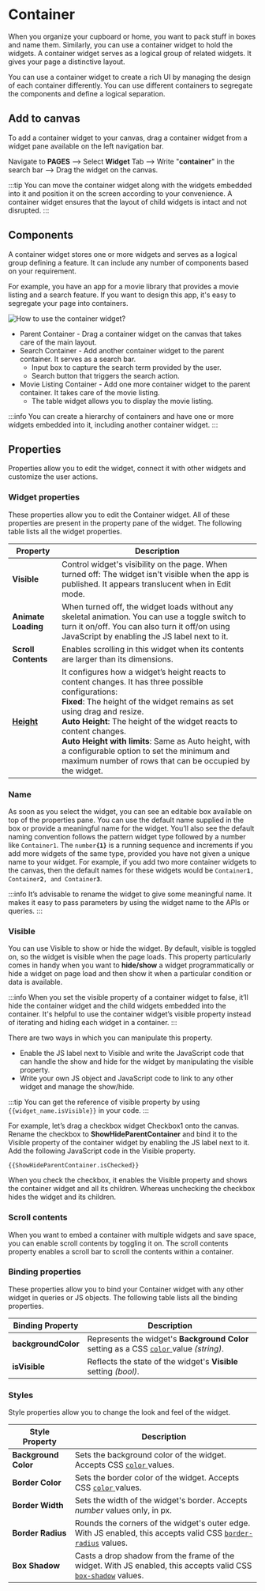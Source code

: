 # Container

When you organize your cupboard or home, you want to pack stuff in boxes and name them. Similarly, you can use a container widget to hold the widgets. A container widget serves as a logical group of related widgets. It gives your page a distinctive layout.

<VideoEmbed host="youtube" videoId="mfPGTUxr6SY" title="How to use Container Widget" caption="How to use Container Widget"/>

You can use a container widget to create a rich UI by managing the design of each container differently. You can use different containers to segregate the components and define a logical separation.

## Add to canvas

To add a container widget to your canvas, drag a container widget from a widget pane available on the left navigation bar.

Navigate to **PAGES** —> Select **Widget** Tab —> Write "**container**" in the search bar —> Drag the widget on the canvas.

:::tip
You can move the container widget along with the widgets embedded into it and position it on the screen according to your convenience. A container widget ensures that the layout of child widgets is intact and not disrupted.
:::

## Components

A container widget stores one or more widgets and serves as a logical group defining a feature. It can include any number of components based on your requirement.

For example, you have an app for a movie library that provides a movie listing and a search feature. If you want to design this app, it's easy to segregate your page into containers.

![How to use the container widget?](</img/Widgets__Container__Components.png>)

* Parent Container - Drag a container widget on the canvas that takes care of the main layout.
* Search Container - Add another container widget to the parent container. It serves as a search bar.
  * Input box to capture the search term provided by the user.
  * Search button that triggers the search action.
* Movie Listing Container - Add one more container widget to the parent container. It takes care of the movie listing.
  * The table widget allows you to display the movie listing.

:::info
You can create a hierarchy of containers and have one or more widgets embedded into it, including another container widget.
:::

## Properties

Properties allow you to edit the widget, connect it with other widgets and customize the user actions.

### Widget properties

These properties allow you to edit the Container widget. All of these properties are present in the property pane of the widget. The following table lists all the widget properties.

| Property            | Description                                                                                                                                                                                            |
| ------------------- | ------------------------------------------------------------------------------------------------------------------------------------------------------------------------------------------------------ |
| **Visible**         | Control widget's visibility on the page. When turned off: The widget isn't visible when the app is published. It appears translucent when in Edit mode.  |
| **Animate Loading** | When turned off, the widget loads without any skeletal animation. You can use a toggle switch to turn it on/off. You can also turn it off/on using JavaScript by enabling the JS label next to it. |
| **Scroll Contents** | Enables scrolling in this widget when its contents are larger than its dimensions.  |
| [**Height**](/reference/widgets/#height) | It configures how a widget’s height reacts to content changes. It has three possible configurations:<br/>**Fixed**: The height of the widget remains as set using drag and resize.<br/> **Auto Height**: The height of the widget reacts to content changes.<br/>  **Auto Height with limits**: Same as Auto height, with a configurable option to set the minimum and maximum number of rows that can be occupied by the widget.                                      |

### Name

As soon as you select the widget, you can see an editable box available on top of the properties pane. You can use the default name supplied in the box or provide a meaningful name for the widget. You’ll also see the default naming convention follows the pattern widget type followed by a number like `Container1`. The `number`**`{1}`** is a running sequence and increments if you add more widgets of the same type, provided you have not given a unique name to your widget. For example, if you add two more container widgets to the canvas, then the default names for these widgets would be `Container`**`1`**`, Container`**`2`**`, and Container`**`3`**.

:::info
It’s advisable to rename the widget to give some meaningful name. It makes it easy to pass parameters by using the widget name to the APIs or queries.
:::

### Visible

You can use Visible to show or hide the widget. By default, visible is toggled on, so the widget is visible when the page loads. This property particularly comes in handy when you want to **hide/show** a widget programmatically or hide a widget on page load and then show it when a particular condition or data is available.

:::info
When you set the visible property of a container widget to false, it’ll hide the container widget and the child widgets embedded into the container. It's helpful to use the container widget’s visible property instead of iterating and hiding each widget in a container.
:::

There are two ways in which you can manipulate this property.

* Enable the JS label next to Visible and write the JavaScript code that can handle the show and hide for the widget by manipulating the visible property.
* Write your own JS object and JavaScript code to link to any other widget and manage the show/hide.

:::tip
You can get the reference of visible property by using `{{widget_name.isVisible}}` in your code.
:::

For example, let’s drag a checkbox widget Checkbox1 onto the canvas. Rename the checkbox to **ShowHideParentContainer** and bind it to the Visible property of the container widget by enabling the JS label next to it. Add the following JavaScript code in the Visible property.

```
{{ShowHideParentContainer.isChecked}}
```

When you check the checkbox, it enables the Visible property and shows the container widget and all its children. Whereas unchecking the checkbox hides the widget and its children.

<VideoEmbed host="youtube" videoId="ImuDDWfVWas" title="Visible" caption="Visible"/>

### Scroll contents

When you want to embed a container with multiple widgets and save space, you can enable scroll contents by toggling it on. The scroll contents property enables a scroll bar to scroll the contents within a container.

### Binding properties

These properties allow you to bind your Container widget with any other widget in queries or JS objects. The following table lists all the binding properties.

| Binding Property    | Description                                                                                                                                       |
| ------------------- | ------------------------------------------------------------------------------------------------------------------------------------------------- |
| **backgroundColor** | Represents the widget's **Background Color** setting as a CSS [`color` ](https://developer.mozilla.org/en-US/docs/Web/CSS/color)value _(string)_. |
| **isVisible**       | Reflects the state of the widget's **Visible** setting _(bool)_.                                                                                  |

### Styles

Style properties allow you to change the look and feel of the widget.

| Style Property       | Description                                                                                                                                                                      |
| -------------------- | -------------------------------------------------------------------------------------------------------------------------------------------------------------------------------- |
| **Background Color** | Sets the background color of the widget. Accepts CSS [`color` ](https://developer.mozilla.org/en-US/docs/Web/CSS/color)values.                                                  |
| **Border Color**     | Sets the border color of the widget. Accepts CSS [`color` ](https://developer.mozilla.org/en-US/docs/Web/CSS/color)values.                                                      |
| **Border Width**     | Sets the width of the widget's border. Accepts _number_ values only, in px.                                                                                                      |
| **Border Radius**    | Rounds the corners of the widget's outer edge. With JS enabled, this accepts valid CSS [`border-radius`](https://developer.mozilla.org/en-US/docs/Web/CSS/border-radius) values. |
| **Box Shadow**       | Casts a drop shadow from the frame of the widget. With JS enabled, this accepts valid CSS [`box-shadow`](https://developer.mozilla.org/en-US/docs/Web/CSS/box-shadow) values.    |
